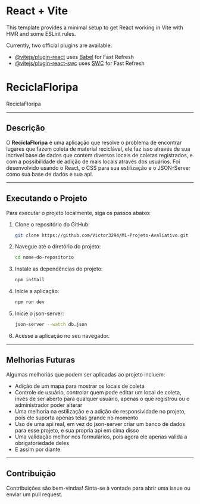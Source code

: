 # React + Vite

This template provides a minimal setup to get React working in Vite with HMR and some ESLint rules.

Currently, two official plugins are available:

- [@vitejs/plugin-react](https://github.com/vitejs/vite-plugin-react/blob/main/packages/plugin-react/README.md) uses [Babel](https://babeljs.io/) for Fast Refresh
- [@vitejs/plugin-react-swc](https://github.com/vitejs/vite-plugin-react-swc) uses [SWC](https://swc.rs/) for Fast Refresh


# ReciclaFloripa

ReciclaFloripa

---

## Descrição

O **ReciclaFloripa** é uma aplicação que resolve o problema de encontrar lugares que fazem coleta de material reciclável, ele faz isso através de sua incrivel base de dados que contem diversos locais de coletas registrados, e com a possibilidade de adição de mais locais através dos usuários. Foi desenvolvido usando o React, o CSS para sua estilização e o JSON-Server como sua base de dados e sua api. 

---

## Executando o Projeto

Para executar o projeto localmente, siga os passos abaixo:

1. Clone o repositório do GitHub:
   ```bash
   git clone https://github.com/Victor3294/M1-Projeto-Avaliativo.git
   ```

2. Navegue até o diretório do projeto:
   ```bash
   cd nome-do-repositorio
   ```

3. Instale as dependências do projeto:
   ```bash
   npm install
   ```

4. Inicie a aplicação:
   ```bash
   npm run dev
   ```

5. Inicie o json-server:
    ```bash
    json-server --watch db.json
    ```

6. Acesse a aplicação no seu navegador.

---

## Melhorias Futuras

Algumas melhorias que podem ser aplicadas ao projeto incluem:

- Adição de um mapa para mostrar os locais de coleta
- Controle de usuário, controlar quem pode editar um local de coleta, invés de ser aberto para qualquer usuário, apenas o que registrou ou o administrador poder alterar
- Uma melhoria na estilização e a adição de responsividade no projeto, pois ele suporta apenas telas grande no momento
- Uso de uma api real, em vez do json-server criar um banco de dados para esse projeto, e sua propria api em cima disso
- Uma validação melhor nos formulários, pois agora ele apenas valida a obrigatoriedade deles
- E assim por diante

---

## Contribuição

Contribuições são bem-vindas! Sinta-se à vontade para abrir uma issue ou enviar um pull request.

